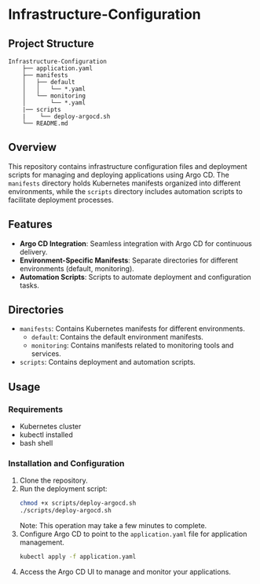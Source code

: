 # Infrastructure-Configuration

## Project Structure
```
Infrastructure-Configuration
    ├── application.yaml
    ├── manifests
    │   ├── default
    │   │   └── *.yaml
    │   └── monitoring
    │       └── *.yaml
    |── scripts
    |    └── deploy-argocd.sh
    └── README.md
```

## Overview
This repository contains infrastructure configuration files and deployment scripts for managing and deploying applications using Argo CD. The `manifests` directory holds Kubernetes manifests organized into different environments, while the `scripts` directory includes automation scripts to facilitate deployment processes.

## Features
- **Argo CD Integration**: Seamless integration with Argo CD for continuous delivery.
- **Environment-Specific Manifests**: Separate directories for different environments (default, monitoring).
- **Automation Scripts**: Scripts to automate deployment and configuration tasks.

## Directories
- `manifests`: Contains Kubernetes manifests for different environments.
    - `default`: Contains the default environment manifests.
    - `monitoring`: Contains manifests related to monitoring tools and services.
- `scripts`: Contains deployment and automation scripts.

## Usage
### Requirements
- Kubernetes cluster
- kubectl installed
- bash shell

### Installation and Configuration
1. Clone the repository.
3. Run the deployment script:
   ```bash
   chmod +x scripts/deploy-argocd.sh
   ./scripts/deploy-argocd.sh
   ```
    Note: This operation may take a few minutes to complete.
4. Configure Argo CD to point to the `application.yaml` file for application management.
    ```bash
    kubectl apply -f application.yaml
    ```
5. Access the Argo CD UI to manage and monitor your applications.
